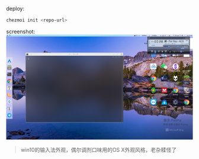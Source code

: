 deploy:
```bash
chezmoi init <repo-url>
```

screenshot:
![screenshot](screenshot/screenshot-2022-06-04-16-27.png)

> win10的输入法外观，偶尔调剂口味用的OS X外观风格，老杂糅怪了
